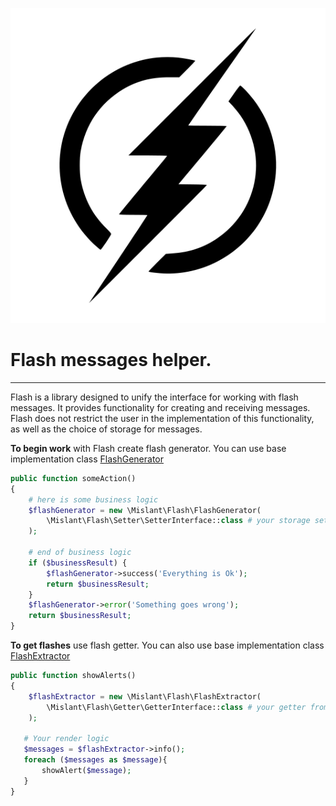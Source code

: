 ![](./flash.svg)

# Flash messages helper.

______

Flash is a library designed to unify the interface for working with flash messages. It provides functionality for
creating and receiving messages. Flash does not restrict the user in the implementation of this functionality, as well
as the choice of storage for messages.

**To begin work** with Flash create flash generator. You can use base implementation
class [FlashGenerator](https://github.com/mislant/flash/blob/master/src/FlashGenerator.php)

```php
public function someAction()
{
    # here is some business logic
    $flashGenerator = new \Mislant\Flash\FlashGenerator(
        \Mislant\Flash\Setter\SetterInterface::class # your storage setter implementation
    );
    
    # end of business logic
    if ($businessResult) {
        $flashGenerator->success('Everything is Ok');
        return $businessResult;
    }
    $flashGenerator->error('Something goes wrong');
    return $businessResult;
}
```

**To get flashes** use flash getter. You can also use base implementation class [FlashExtractor](https://github.com/mislant/flash/blob/master/src/FlashExtractorInterface.php)

```php
public function showAlerts()
{
    $flashExtractor = new \Mislant\Flash\FlashExtractor(
        \Mislant\Flash\Getter\GetterInterface::class # your getter from storage implementation
    );
    
   # Your render logic
   $messages = $flashExtractor->info();
   foreach ($messages as $message){
       showAlert($message);
   }
}
```
